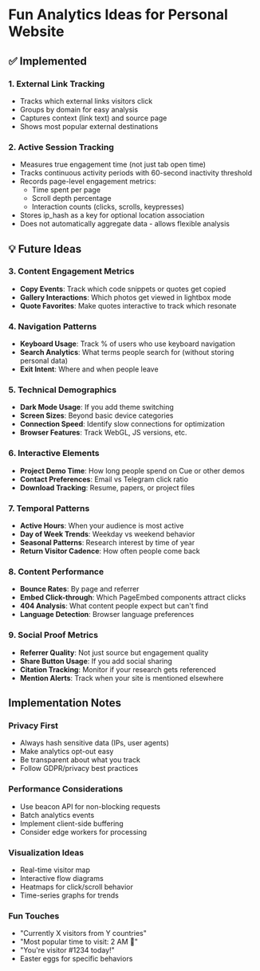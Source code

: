 # Fun Analytics Ideas for Personal Website

## ✅ Implemented

### 1. External Link Tracking
- Tracks which external links visitors click
- Groups by domain for easy analysis
- Captures context (link text) and source page
- Shows most popular external destinations

### 2. Active Session Tracking
- Measures true engagement time (not just tab open time)
- Tracks continuous activity periods with 60-second inactivity threshold
- Records page-level engagement metrics:
  - Time spent per page
  - Scroll depth percentage
  - Interaction counts (clicks, scrolls, keypresses)
- Stores ip_hash as a key for optional location association
- Does not automatically aggregate data - allows flexible analysis

## 💡 Future Ideas

### 3. Content Engagement Metrics
- **Copy Events**: Track which code snippets or quotes get copied
- **Gallery Interactions**: Which photos get viewed in lightbox mode
- **Quote Favorites**: Make quotes interactive to track which resonate

### 4. Navigation Patterns
- **Keyboard Usage**: Track % of users who use keyboard navigation
- **Search Analytics**: What terms people search for (without storing personal data)
- **Exit Intent**: Where and when people leave

### 5. Technical Demographics
- **Dark Mode Usage**: If you add theme switching
- **Screen Sizes**: Beyond basic device categories
- **Connection Speed**: Identify slow connections for optimization
- **Browser Features**: Track WebGL, JS versions, etc.

### 6. Interactive Elements
- **Project Demo Time**: How long people spend on Cue or other demos
- **Contact Preferences**: Email vs Telegram click ratio
- **Download Tracking**: Resume, papers, or project files

### 7. Temporal Patterns
- **Active Hours**: When your audience is most active
- **Day of Week Trends**: Weekday vs weekend behavior
- **Seasonal Patterns**: Research interest by time of year
- **Return Visitor Cadence**: How often people come back

### 8. Content Performance
- **Bounce Rates**: By page and referrer
- **Embed Click-through**: Which PageEmbed components attract clicks
- **404 Analysis**: What content people expect but can't find
- **Language Detection**: Browser language preferences

### 9. Social Proof Metrics
- **Referrer Quality**: Not just source but engagement quality
- **Share Button Usage**: If you add social sharing
- **Citation Tracking**: Monitor if your research gets referenced
- **Mention Alerts**: Track when your site is mentioned elsewhere

## Implementation Notes

### Privacy First
- Always hash sensitive data (IPs, user agents)
- Make analytics opt-out easy
- Be transparent about what you track
- Follow GDPR/privacy best practices

### Performance Considerations
- Use beacon API for non-blocking requests
- Batch analytics events
- Implement client-side buffering
- Consider edge workers for processing

### Visualization Ideas
- Real-time visitor map
- Interactive flow diagrams
- Heatmaps for click/scroll behavior
- Time-series graphs for trends

### Fun Touches
- "Currently X visitors from Y countries"
- "Most popular time to visit: 2 AM 🦉"
- "You're visitor #1234 today!"
- Easter eggs for specific behaviors 